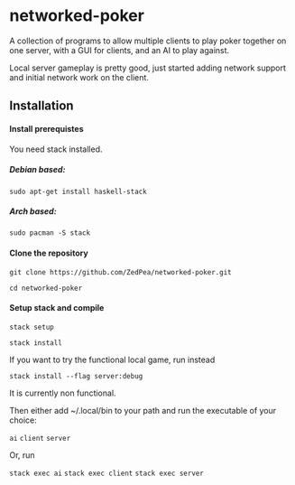 # networked-poker
A collection of programs to allow multiple clients to play poker together on one server, with a GUI for clients, and an AI to play against.

Local server gameplay is pretty good, just started adding network support and initial network work on the client.

## Installation

#### Install prerequistes
You need stack installed.

##### Debian based:
`sudo apt-get install haskell-stack`

##### Arch based:
`sudo pacman -S stack`

#### Clone the repository

`git clone https://github.com/ZedPea/networked-poker.git`

`cd networked-poker`

#### Setup stack and compile

`stack setup`

`stack install`

If you want to try the functional local game, run instead

`stack install --flag server:debug`

It is currently non functional.

Then either add ~/.local/bin to your path and run the executable of your choice:

`ai`
`client`
`server`

Or, run

`stack exec ai`
`stack exec client`
`stack exec server`

